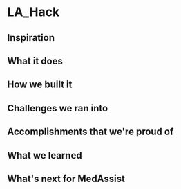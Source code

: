 # LA_Hack

## Inspiration

## What it does

## How we built it

## Challenges we ran into

## Accomplishments that we're proud of

## What we learned

## What's next for MedAssist
